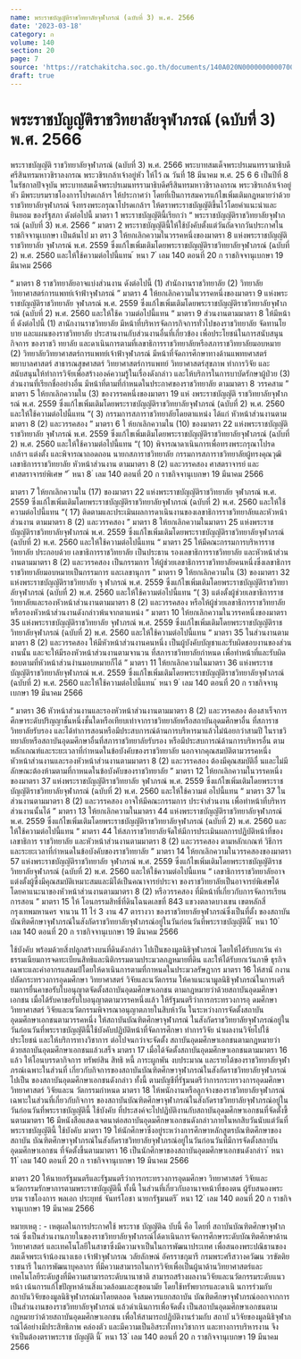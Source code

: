```yaml
---
name: พระราชบัญญัติราชวิทยาลัยจุฬาภรณ์ (ฉบับที่ 3) พ.ศ. 2566
date: '2023-03-18'
category: ก
volume: 140
section: 20
page: 7
source: 'https://ratchakitcha.soc.go.th/documents/140A020N0000000000700.pdf'
draft: true
---
```


# พระราชบัญญัติราชวิทยาลัยจุฬาภรณ์ (ฉบับที่ 3) พ.ศ. 2566

พระราชบัญญัติ ราชวิทยาลัยจุฬาภรณ์ (ฉบับที่ 3) พ.ศ. 2566 พระบาทสมเด็จพระปรเมนทรรามาธิบดีศรีสินทรมหาวชิราลงกรณ พระวชิรเกล้าเจ้าอยู่หัว ให้ไว้ ณ วันที่ 18 มีนาคม พ.ศ. 25 6 6 เป็นปีที่ 8 ในรัชกาลปัจจุบัน พระบาทสมเด็จพระปรเมนทรรามาธิบดีศรีสินทรมหาวชิราลงกรณ พระวชิรเกล้าเจ้าอยู่หัว มีพระบรมราชโองการโปรดเกล้าฯ ให้ประกาศว่า โดยที่เป็นการสมควรแก้ไขเพิ่มเติมกฎหมายว่าด้วยราชวิทยาลัยจุฬาภรณ์ จึงทรงพระกรุณาโปรดเกล้าฯ ให้ตราพระราชบัญญัติขึ้นไว้โดยคำแนะนำและยินยอม ของรัฐสภา ดังต่อไปนี้ มาตรา 1 พระราชบัญญัตินี้เรียกว่า “ พระราชบัญญัติราชวิทยาลัยจุฬาภรณ์ (ฉบับที่ 3) พ.ศ. 2566 ” มาตรา 2 พระราชบัญญัตินี้ให้ใช้บังคับตั้งแต่วันถัดจากวันประกาศในราชกิจจานุเบกษา เป็นต้นไป มา ตรา 3 ให้ยกเลิกความในวรรคหนึ่งของมาตรา 8 แห่งพระราชบัญญัติราชวิทยาลัย จุฬาภรณ์ พ.ศ. 2559 ซึ่งแก้ไขเพิ่มเติมโดยพระราชบัญญัติราชวิทยาลัยจุฬาภรณ์ (ฉบับที่ 2) พ.ศ. 2560 และให้ใช้ความต่อไปนี้แทน ้ หนา 7 ่ เลม 140 ตอนที่ 20 ก ราชกิจจานุเบกษา 19 มีนาคม 2566

“ มาตรา 8 ราชวิทยาลัยอาจแบ่งส่วนงาน ดังต่อไปนี้ (1) สำนักงานราชวิทยาลัย (2) วิทยาลัยวิทยาศาสตร์การแพทย์เจ้าฟ้าจุฬาภรณ์ ” มาตรา 4 ให้ยกเลิกความในวรรคหนึ่งของมาตรา 9 แห่งพระราชบัญญัติราชวิทยาลัย จุฬาภรณ์ พ.ศ. 2559 ซึ่งแก้ไขเพิ่มเติมโดยพระราชบัญญัติราชวิทยาลัยจุฬาภรณ์ (ฉบับที่ 2) พ.ศ. 2560 และให้ใช้ค วามต่อไปนี้แทน “ มาตรา 9 ส่วนงานตามมาตรา 8 ให้มีหน้าที่ ดังต่อไปนี้ (1) สานักงานราชวิทยาลัย มีหน้าที่บริหารจัดการกิจการทั่วไปของราชวิทยาลัย จัดทานโยบาย และแผนของราชวิทยาลัย ประสานงานกับส่วนงานอื่นที่เกี่ยวข้อง เพื่อประโยชน์ในการสนับสนุนกิจการ ของราชวิ ทยาลัย และดาเนินการตามที่เลขาธิการราชวิทยาลัยหรือสภาราชวิทยาลัยมอบหมาย (2) วิทยาลัยวิทยาศาสตร์การแพทย์เจ้าฟ้าจุฬาภรณ์ มีหน้าที่จัดการศึกษาทางด้านแพทยศาสตร์ พยาบาลศาสตร์ สาธารณสุขศาสตร์ วิทยาศาสตร์การแพทย์ วิทยาศาสตร์สุขภาพ ทำการวิจัย และสนับสนุนให้ทำการวิจัยเพื่อสร้างองค์ความรู้ในเรื่องดังกล่าว และให้บริการในการบาบัดรักษาผู้ป่วย (3) ส่วนงานที่เรียกชื่ออย่างอื่น มีหน้าที่ตามที่กำหนดในประกาศของราชวิทยาลัย ตามมาตรา 8 วรรคสาม ” มาตรา 5 ให้ยกเลิกความใน (3) ของวรรคหนึ่งของมาตรา 19 แห่ งพระราชบัญญัติ ราชวิทยาลัยจุฬาภรณ์ พ.ศ. 2559 ซึ่งแก้ไขเพิ่มเติมโดยพระราชบัญญัติราชวิทยาลัยจุฬาภรณ์ (ฉบับที่ 2) พ.ศ. 2560 และให้ใช้ความต่อไปนี้แทน “( 3) กรรมการสภาราชวิทยาลัยโดยตาแหน่ง ได้แก่ หัวหน้าส่วนงานตามมาตรา 8 (2) และวรรคสอง ” มาตรา 6 ใ ห้ยกเลิกความใน (10) ของมาตรา 22 แห่งพระราชบัญญัติราชวิทยาลัย จุฬาภรณ์ พ.ศ. 2559 ซึ่งแก้ไขเพิ่มเติมโดยพระราชบัญญัติราชวิทยาลัยจุฬาภรณ์ (ฉบับที่ 2) พ.ศ. 2560 และให้ใช้ความต่อไปนี้แทน “( 10) พิจารณาดาเนินการเพื่อทรงพระกรุณาโปรดเกล้าฯ แต่งตั้ง และพิจารณาถอดถอน นายกสภาราชวิทยาลัย กรรมการสภาราชวิทยาลัยผู้ทรงคุณวุฒิ เลขาธิการราชวิทยาลัย หัวหน้าส่วนงาน ตามมาตรา 8 (2) และวรรคสอง ศาสตราจารย์ และศาสตราจารย์พิเศษ ” ้ หนา 8 ่ เลม 140 ตอนที่ 20 ก ราชกิจจานุเบกษา 19 มีนาคม 2566

มาตรา 7 ให้ยกเลิกความใน (17) ของมาตรา 22 แห่งพระราชบัญญัติราชวิทยาลัย จุฬาภรณ์ พ.ศ. 2559 ซึ่งแก้ไขเพิ่มเติมโดยพระราชบัญญัติราชวิทยาลัยจุฬาภรณ์ (ฉบับที่ 2) พ.ศ. 2560 และให้ใช้ความต่อไปนี้แทน “( 17) ติดตามและประเมินผลการดาเนินงานของเลขาธิการราชวิทยาลัยและหัวหน้าส่วนงาน ตามมาตรา 8 (2) และวรรคสอง ” มาตรา 8 ให้ยกเลิกความในมาตรา 25 แห่งพระราชบัญญัติราชวิทยาลัยจุฬาภรณ์ พ.ศ. 2559 ซึ่งแก้ไขเพิ่มเติมโดยพระราชบัญญัติราชวิทยาลัยจุฬาภรณ์ (ฉบับที่ 2) พ.ศ. 2560 และให้ใช้ความต่อไปนี้แทน “ มาตรา 25 ให้มีคณะกรรมการบริหารราชวิทยาลัย ประกอบด้วย เลขาธิการราชวิทยาลัย เป็นประธาน รองเลขาธิการราชวิทยาลัย และหัวหน้าส่วนงานตามมาตรา 8 (2) และวรรคสอง เป็นกรรมการ ให้ผู้ช่วยเลขาธิการราชวิทยาลัยคนหนึ่งซึ่งเลขาธิการราชวิทยาลัยมอบหมายเป็นกรรมการ และเลขานุการ ” มาตรา 9 ให้ยกเลิกความใน (3) ของมาตรา 32 แห่งพระราชบัญญัติราชวิทยาลัย จุ ฬาภรณ์ พ.ศ. 2559 ซึ่งแก้ไขเพิ่มเติมโดยพระราชบัญญัติราชวิทยาลัยจุฬาภรณ์ (ฉบับที่ 2) พ.ศ. 2560 และให้ใช้ความต่อไปนี้แทน “( 3) แต่งตั้งผู้ช่วยเลขาธิการราชวิทยาลัยและรองหัวหน้าส่วนงานตามมาตรา 8 (2) และวรรคสอง หรือให้ผู้ช่วยเลขาธิการราชวิทยาลัยหรือรองหัวหน้าส่วนงานดังกล่าวพ้นจากตาแหน่ง ” มาตรา 10 ให้ยกเลิกความในวรรคหนึ่งของมาตรา 35 แห่งพระราชบัญญัติราชวิทยาลัย จุฬาภรณ์ พ.ศ. 2559 ซึ่งแก้ไขเพิ่มเติมโดยพระราชบัญญัติราชวิทยาลัยจุฬาภรณ์ (ฉบับที่ 2) พ.ศ. 2560 และให้ใช้ความต่อไปนี้แทน “ มาตรา 35 ในส่วนงานตามมาตรา 8 (2) และวรรคสอง ให้มีหัวหน้าส่วนงานคนหนึ่ง เป็นผู้บังคับบัญชาและรับผิดชอบงานของส่วนงานนั้น และจะให้มีรองหัวหน้าส่วนงานตามจานวน ที่สภาราชวิทยาลัยกำหนด เพื่อทำหน้าที่และรับผิดชอบตามที่หัวหน้าส่วนงำนมอบหมายก็ได้ ” มาตรา 11 ให้ยกเลิกความในมาตรา 36 แห่งพระราชบัญญัติราชวิทยาลัยจุฬาภรณ์ พ.ศ. 2559 ซึ่งแก้ไขเพิ่มเติมโดยพระราชบัญญัติราชวิทยาลัยจุฬาภรณ์ (ฉบับที่ 2) พ.ศ. 2560 และให้ใช้ความต่อไปนี้แทน ้ หนา 9 ่ เลม 140 ตอนที่ 20 ก ราชกิจจานุเบกษา 19 มีนาคม 2566

“ มาตรา 36 หัวหน้าส่วนงานและรองหัวหน้าส่วนงานตามมาตรา 8 (2) และวรรคสอง ต้องสาเร็จการศึกษาระดับปริญญาชั้นหนึ่งชั้นใดหรือเทียบเท่าจากราชวิทยาลัยหรือสถาบันอุดมศึกษาอื่น ที่สภาราชวิทยาลัยรับรอง และได้ทำการสอนหรือมีประสบการณ์ด้านการบริหารมาแล้วไม่น้อยกว่าสามปี ในราชวิ ทยาลัยหรือสถาบันอุดมศึกษาอื่นที่สภาราชวิทยาลัยรับรอง หรือมีประสบการณ์ด้านการบริหารอื่น ตามหลักเกณฑ์และระยะเวลาที่กำหนดในข้อบังคับของราชวิทยาลัย นอกจากคุณสมบัติตามวรรคหนึ่ง หัวหน้าส่วนงานและรองหัวหน้าส่วนงานตามมาตรา 8 (2) และวรรคสอง ต้องมีคุณสมบัติอื่ นและไม่มีลักษณะต้องห้ามตามที่กาหนดในข้อบังคับของราชวิทยาลัย ” มาตรา 12 ให้ยกเลิกความในวรรคหนึ่งของมาตรา 37 แห่งพระราชบัญญัติราชวิทยาลัย จุฬาภรณ์ พ.ศ. 2559 ซึ่งแก้ไขเพิ่มเติมโดยพระราชบัญญัติราชวิทยาลัยจุฬาภรณ์ (ฉบับที่ 2) พ.ศ. 2560 และให้ใช้ความต่ อไปนี้แทน “ มาตรา 37 ในส่วนงานตามมาตรา 8 (2) และวรรคสอง อาจให้มีคณะกรรมการ ประจำส่วนงาน เพื่อทำหน้าที่บริหารส่วนงานนั้นได้ ” มาตรา 13 ให้ยกเลิกความในมาตรา 44 แห่งพระราชบัญญัติราชวิทยาลัยจุฬาภรณ์ พ.ศ. 2559 ซึ่งแก้ไขเพิ่มเติมโดยพระราชบัญญัติราชวิทยาลัยจุฬาภรณ์ (ฉบับที่ 2) พ.ศ. 2560 และให้ใช้ความต่อไปนี้แทน “ มาตรา 44 ให้สภาราชวิทยาลัยจัดให้มีการประเมินผลการปฏิบัติหน้าที่ของเลขาธิการ ราชวิทยาลัย และหัวหน้าส่วนงานตามมาตรา 8 (2) และวรรคสอง ตามหลักเกณฑ์ วิธีการ และระยะเวลาที่กำหนดในข้อบังคับของราชวิทยาลัย ” มาตรา 14 ให้ยกเลิกความในวรรคสองของมาตรา 57 แห่งพระราชบัญญัติราชวิทยาลัย จุฬาภรณ์ พ.ศ. 2559 ซึ่งแก้ไขเพิ่มเติมโดยพระราชบัญญัติราชวิทยาลัยจุฬาภรณ์ (ฉบับที่ 2) พ.ศ. 2560 และให้ใช้ความต่อไปนี้แทน “ เลขาธิการราชวิทยาลัยอาจแต่งตั้งผู้ซึ่งมีคุณสมบัติเหมาะสมและมิได้เป็นคณาจารย์ประจา ของราชวิทยาลัยเป็นอาจารย์พิเศษได้ โดยคาแนะนาของหัวหน้าส่วนงานตามมาตรา 8 (2) หรือวรรคสอง ที่มีหน้าที่เกี่ยวกับการจัดการเรียนการสอน ” มาตรา 15 ให้ โอนกรรมสิทธิ์ที่ดินโฉนดเลขที่ 843 แขวงตลาดบางเขน เขตหลักสี่ กรุงเทพมหานคร จานวน 11 ไร่ 3 งาน 47 ตารางวา ของราชวิทยาลัยจุฬาภรณ์ซึ่งเป็นที่ตั้ง ของสถาบันบัณฑิตศึกษาจุฬาภรณ์ในสังกัดราชวิทยาลัยจุฬาภรณ์อยู่ในวันก่อนวันที่พระราชบัญญัตินี้ ้ หนา 10 ่ เลม 140 ตอนที่ 20 ก ราชกิจจานุเบกษา 19 มีนาคม 2566

ใช้บังคับ พร้อมด้วยสิ่งปลูกสร้างบนที่ดินดังกล่าว ไปเป็นของมูลนิธิจุฬาภรณ์ โดยให้ได้รับยกเว้น ค่าธรรมเนียมการจดทะเบียนสิทธิและนิติกรรมตามประมวลกฎหมายที่ดิน และให้ได้รับยกเว้นภาษี ธุรกิจเฉพาะและค่าอากรแสตมป์โดยให้ดาเนินการตามที่กาหนดในประมวลรัษฎากร มาตรา 16 ให้สานั กงานปลัดกระทรวงการอุดมศึกษา วิทยาศาสตร์ วิจัยและนวัตกรรม ให้คาแนะนามูลนิธิจุฬาภรณ์ในการเตรียมการยื่นคาขอรับใบอนุญาตจัดตั้งสถาบันอุดมศึกษาเอกชน ตามกฎหมายว่าด้วยสถาบันอุดมศึกษาเอกชน เมื่อได้รับคาขอรับใบอนุญาตตามวรรคหนึ่งแล้ว ให้รัฐมนตรีว่าการกระทรวงการอุ ดมศึกษา วิทยาศาสตร์ วิจัยและนวัตกรรมพิจารณาอนุญาตภายในสิบห้าวัน ในระหว่างการจัดตั้งสถาบันอุดมศึกษาเอกชนตามวรรคหนึ่ง ให้สถาบันบัณฑิตศึกษาจุฬาภรณ์ ในสังกัดราชวิทยาลัยจุฬาภรณ์อยู่ในวันก่อนวันที่พระราชบัญญัตินี้ใช้บังคับปฏิบัติหน้าที่จัดการศึกษา ทำการวิจัย นำผลงานวิจัยไปใช้ประโยชน์ และให้บริการทางวิชาการ ต่อไปจนกว่าจะจัดตั้ง สถาบันอุดมศึกษาเอกชนตามกฎหมายว่าด้วยสถาบันอุดมศึกษาเอกชนแล้วเสร็จ มาตรา 17 เมื่อได้จัดตั้งสถาบันอุดมศึกษาเอกชนตามมาตรา 16 แล้ว ให้โอนบรรดากิจการ ทรัพย์สิน สิทธิ หนี้ ภาระผูกพัน งบประมาณ และรายได้ของราชวิทยาลัยจุฬาภรณ์เฉพาะในส่วนที่ เกี่ยวกับกิจการของสถาบันบัณฑิตศึกษาจุฬาภรณ์ในสังกัดราชวิทยาลัยจุฬาภรณ์ไปเป็น ของสถาบันอุดมศึกษาเอกชนดังกล่าว ทั้งนี้ ตามบัญชีที่รัฐมนตรีว่าการกระทรวงการอุดมศึกษา วิทยาศาสตร์ วิจัยและน วัตกรรมกำหนด มาตรา 18 ให้พนักงานหรือลูกจ้างของราชวิทยาลัยจุฬาภรณ์เฉพาะในส่วนที่เกี่ยวกับกิจการ ของสถาบันบัณฑิตศึกษาจุฬาภรณ์ในสังกัดราชวิทยาลัยจุฬาภรณ์อยู่ในวันก่อนวันที่พระราชบัญญัตินี้ ใช้บังคับ ที่ประสงค์จะไปปฏิบัติงานกับสถาบันอุดมศึกษาเอกชนที่จัดตั้งขึ้ นตามมาตรา 16 มีหนังสือแสดงเจตนาต่อสถาบันอุดมศึกษาเอกชนดังกล่าวภายในหกสิบวันนับแต่วันที่พระราชบัญญัตินี้ ใช้บังคับ มาตรา 19 ให้นักศึกษาซึ่งอยู่ระหว่างการศึกษาหลักสูตรบัณฑิตศึกษาของสถาบัน บัณฑิตศึกษาจุฬาภรณ์ในสังกัดราชวิทยาลัยจุฬาภรณ์อยู่ในวันก่อนวันที่มีการจัดตั้งสถาบันอุดมศึกษาเอกชน ที่จัดตั้งขึ้นตามมาตรา 16 เป็นนักศึกษาของสถาบันอุดมศึกษาเอกชนดังกล่าว ้ หนา 11 ่ เลม 140 ตอนที่ 20 ก ราชกิจจานุเบกษา 19 มีนาคม 2566

มาตรา 20 ให้นายกรัฐมนตรีและรัฐมนตรีว่าการกระทรวงการอุดมศึกษา วิทยาศาสตร์ วิจัยและนวัตกรรมรักษาการตามพระราชบัญญัตินี้ ทั้งนี้ ในส่วนที่เกี่ยวกับอานาจหน้าที่ของตน ผู้รับสนองพระ บรม ราชโองการ พลเอก ประยุทธ์ จันทร์โอชา นายกรัฐมนตรี ้ หนา 12 ่ เลม 140 ตอนที่ 20 ก ราชกิจจานุเบกษา 19 มีนาคม 2566

หมายเหตุ : - เหตุผลในการประกาศใช้ พระราช บัญญัติฉ บับนี้ คือ โดยที่ สถาบันบัณฑิตศึกษาจุฬาภรณ์ ซึ่งเป็นส่วนงานภายในของราชวิทยาลัยจุฬาภรณ์ได้ดาเนินการจัดการศึกษาระดับบัณฑิตศึกษาด้านวิทยาศาสตร์ และเทคโนโลยีในสาขาซึ่งมีความจาเป็นในการพัฒนาประเทศ เพื่อสนองพระปณิธานของสมเด็จพระเจ้าน้องนางเธอ เจ้าฟ้าจุฬาภรณ วลัยลักษณ์ อัครราชกุมารี กรมพระศรีสวางควัฒน วรขัตติยราชนารี ในการพัฒนาบุคลากร ที่มีความสามารถในการวิจัยเพื่อเป็นผู้นาด้านวิทยาศาสตร์และเทคโนโลยีระดับสูงที่มีความสามารถระดับนานาชาติ สามารถสร้างผลงานวิจัยและนวัตกรรมระดับแนวหน้า เน้นการแก้ไขปัญหาด้านสิ่งแวดล้อมและสุขอนามัย โดยใช้ทรัพยากรและดาเนิ นการร่วมกับสถาบันวิจัยของมูลนิธิจุฬาภรณ์มาโดยตลอด จึงสมควรแยกสถาบัน บัณฑิตศึกษาจุฬาภรณ์ออกจากการเป็นส่วนงานของราชวิทยาลัยจุฬาภรณ์ แล้วดำเนินการเพื่อจัดตั้ง เป็นสถาบันอุดมศึกษาเอกชนตามกฎหมายว่าด้วยสถาบันอุดมศึกษาเอกชน เพื่อให้สามารถปฏิบัติงานร่วมกับ สถาบั นวิจัยของมูลนิธิจุฬาภรณ์ได้อย่างมีประสิทธิภาพ คล่องตัว และมีความเป็นอิสระทั้งทางวิชาการ และทางการบริหารงาน จึงจำเป็นต้องตราพระราช บัญญัติ นี้ ้ หนา 13 ่ เลม 140 ตอนที่ 20 ก ราชกิจจานุเบกษา 19 มีนาคม 2566
